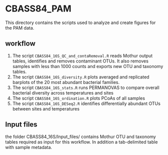 # CBASS84_PAM

This directory contains the scripts used to analyze and create figures for the PAM data.

## workflow
1. The script `CBASS84_16S_QC_and_contaRemoval.R` reads Mothur output tables, identifies and removes contaminant OTUs. It also removes samples with less than 1000 counts and exports new OTU and taxonomy tables.
2. The script `CBASS84_16S_diversity.R` plots averaged and replicated barplots of the 20 most abundant bacterial families.
3. The script `CBASS84_16S_stats.R` runs PERMANOVAS to compare overall bacterial diversity across temperatures and sites
4. The script `CBASS84_16S_ordination.R` plots PCoAs of all samples
5. The script `CBASS84_16S_DESeq2.R` identifies differentially abundant OTUs between sites and temperatures

## Input files

the folder CBASS84_16S/Input_files/ contains Mothur OTU and taxonomy tables required as input for this workflow. In addition a tab-delimited table with sample metadata.

